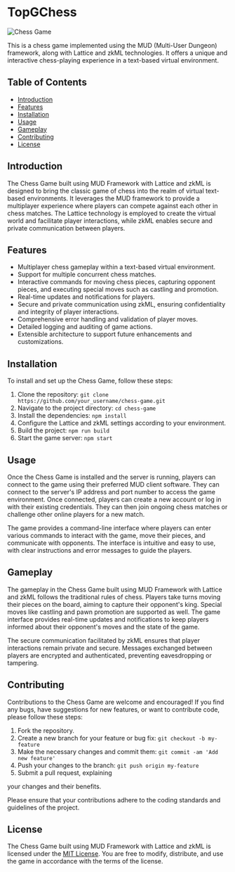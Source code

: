 # TopGChess

![Chess Game](chess_game.png)

This is a chess game implemented using the MUD (Multi-User Dungeon) framework, along with Lattice and zkML technologies. It offers a unique and interactive chess-playing experience in a text-based virtual environment.

## Table of Contents
- [Introduction](#introduction)
- [Features](#features)
- [Installation](#installation)
- [Usage](#usage)
- [Gameplay](#gameplay)
- [Contributing](#contributing)
- [License](#license)

## Introduction

The Chess Game built using MUD Framework with Lattice and zkML is designed to bring the classic game of chess into the realm of virtual text-based environments. It leverages the MUD framework to provide a multiplayer experience where players can compete against each other in chess matches. The Lattice technology is employed to create the virtual world and facilitate player interactions, while zkML enables secure and private communication between players.

## Features

- Multiplayer chess gameplay within a text-based virtual environment.
- Support for multiple concurrent chess matches.
- Interactive commands for moving chess pieces, capturing opponent pieces, and executing special moves such as castling and promotion.
- Real-time updates and notifications for players.
- Secure and private communication using zkML, ensuring confidentiality and integrity of player interactions.
- Comprehensive error handling and validation of player moves.
- Detailed logging and auditing of game actions.
- Extensible architecture to support future enhancements and customizations.

## Installation

To install and set up the Chess Game, follow these steps:

1. Clone the repository: `git clone https://github.com/your_username/chess-game.git`
2. Navigate to the project directory: `cd chess-game`
3. Install the dependencies: `npm install`
4. Configure the Lattice and zkML settings according to your environment.
5. Build the project: `npm run build`
6. Start the game server: `npm start`

## Usage

Once the Chess Game is installed and the server is running, players can connect to the game using their preferred MUD client software. They can connect to the server's IP address and port number to access the game environment. Once connected, players can create a new account or log in with their existing credentials. They can then join ongoing chess matches or challenge other online players for a new match.

The game provides a command-line interface where players can enter various commands to interact with the game, move their pieces, and communicate with opponents. The interface is intuitive and easy to use, with clear instructions and error messages to guide the players.

## Gameplay

The gameplay in the Chess Game built using MUD Framework with Lattice and zkML follows the traditional rules of chess. Players take turns moving their pieces on the board, aiming to capture their opponent's king. Special moves like castling and pawn promotion are supported as well. The game interface provides real-time updates and notifications to keep players informed about their opponent's moves and the state of the game.

The secure communication facilitated by zkML ensures that player interactions remain private and secure. Messages exchanged between players are encrypted and authenticated, preventing eavesdropping or tampering.

## Contributing

Contributions to the Chess Game are welcome and encouraged! If you find any bugs, have suggestions for new features, or want to contribute code, please follow these steps:

1. Fork the repository.
2. Create a new branch for your feature or bug fix: `git checkout -b my-feature`
3. Make the necessary changes and commit them: `git commit -am 'Add new feature'`
4. Push your changes to the branch: `git push origin my-feature`
5. Submit a pull request, explaining

 your changes and their benefits.

Please ensure that your contributions adhere to the coding standards and guidelines of the project.

## License

The Chess Game built using MUD Framework with Lattice and zkML is licensed under the [MIT License](LICENSE). You are free to modify, distribute, and use the game in accordance with the terms of the license.
